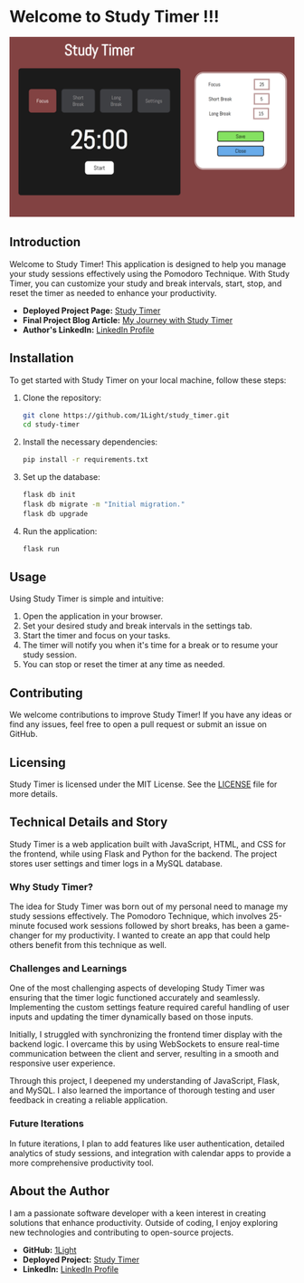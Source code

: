 # Welcome to Study Timer !!!
![Cover Image](static/cover.png)
## Introduction

Welcome to Study Timer! This application is designed to help you manage your study sessions effectively using the Pomodoro Technique. With Study Timer, you can customize your study and break intervals, start, stop, and reset the timer as needed to enhance your productivity.

- **Deployed Project Page:** [Study Timer](https://zealous-timer.netlify.app)
- **Final Project Blog Article:** [My Journey with Study Timer](https://www.linkedin.com/posts/activity-7216749567801774082-JqS7?utm_source=share&utm_medium=member_desktop)
- **Author's LinkedIn:** [LinkedIn Profile](https://www.linkedin.com/in/nasir-adem-degu)

## Installation

To get started with Study Timer on your local machine, follow these steps:

1. Clone the repository:
   ```bash
   git clone https://github.com/1Light/study_timer.git
   cd study-timer
   ```
2. Install the necessary dependencies:
   ```bash
   pip install -r requirements.txt
   ```
3. Set up the database:
   ```bash
   flask db init
   flask db migrate -m "Initial migration."
   flask db upgrade
   ```
4. Run the application:
   ```bash
   flask run
   ```

## Usage

Using Study Timer is simple and intuitive:

1. Open the application in your browser.
2. Set your desired study and break intervals in the settings tab.
3. Start the timer and focus on your tasks.
4. The timer will notify you when it's time for a break or to resume your study session.
5. You can stop or reset the timer at any time as needed.

## Contributing

We welcome contributions to improve Study Timer! If you have any ideas or find any issues, feel free to open a pull request or submit an issue on GitHub.

## Licensing

Study Timer is licensed under the MIT License. See the [LICENSE](LICENSE) file for more details.

## Technical Details and Story

Study Timer is a web application built with JavaScript, HTML, and CSS for the frontend, while using Flask and Python for the backend. The project stores user settings and timer logs in a MySQL database. 

### Why Study Timer?

The idea for Study Timer was born out of my personal need to manage my study sessions effectively. The Pomodoro Technique, which involves 25-minute focused work sessions followed by short breaks, has been a game-changer for my productivity. I wanted to create an app that could help others benefit from this technique as well.

### Challenges and Learnings

One of the most challenging aspects of developing Study Timer was ensuring that the timer logic functioned accurately and seamlessly. Implementing the custom settings feature required careful handling of user inputs and updating the timer dynamically based on those inputs.

Initially, I struggled with synchronizing the frontend timer display with the backend logic. I overcame this by using WebSockets to ensure real-time communication between the client and server, resulting in a smooth and responsive user experience.

Through this project, I deepened my understanding of JavaScript, Flask, and MySQL. I also learned the importance of thorough testing and user feedback in creating a reliable application.

### Future Iterations

In future iterations, I plan to add features like user authentication, detailed analytics of study sessions, and integration with calendar apps to provide a more comprehensive productivity tool.

## About the Author

I am a passionate software developer with a keen interest in creating solutions that enhance productivity. Outside of coding, I enjoy exploring new technologies and contributing to open-source projects. 

- **GitHub:** [1Light](https://github.com/1Light)
- **Deployed Project:** [Study Timer](https://zealous-timer.netlify.app)
- **LinkedIn:** [LinkedIn Profile](https://www.linkedin.com/in/nasir-adem-degu)
